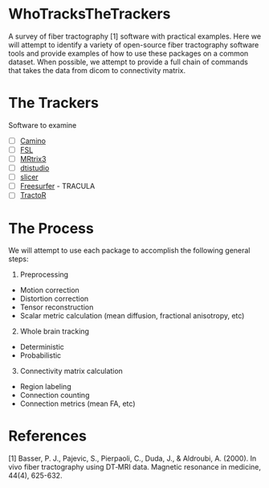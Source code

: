 # WhoTracksTheTrackers
A survey of fiber tractography [1] software with practical examples. Here we will
attempt to identify a variety of open-source fiber tractography software tools
and provide examples of how to use these packages on a common dataset. When
possible, we attempt to provide a full chain of commands that takes the data
from dicom to connectivity matrix.

# The Trackers
Software to examine

- [ ] [Camino](http://camino.cs.ucl.ac.uk/)
- [ ] [FSL](https://fsl.fmrib.ox.ac.uk/fslcourse/lectures/practicals/fdt2/index.html)
- [ ] [MRtrix3](http://www.mrtrix.org/)
- [ ] [dtistudio](http://dsi-studio.labsolver.org/)
- [ ] [slicer](https://na-mic.org/w/images/3/3e/UKF-Tractography_TutorialContestWinter2016.pdf)
- [ ] [Freesurfer](https://surfer.nmr.mgh.harvard.edu/fswiki/Tracula) - TRACULA
- [ ] [TractoR](http://www.tractor-mri.org.uk/)

# The Process
We will attempt to use each package to accomplish the following general steps:

1. Preprocessing
  * Motion correction
  * Distortion correction
  * Tensor reconstruction
  * Scalar metric calculation (mean diffusion, fractional anisotropy, etc)
2. Whole brain tracking
  * Deterministic
  * Probabilistic
3. Connectivity matrix calculation
  * Region labeling
  * Connection counting
  * Connection metrics (mean FA, etc)


# References
[1] Basser, P. J., Pajevic, S., Pierpaoli, C., Duda, J., & Aldroubi, A. (2000). In vivo fiber tractography using DT‐MRI data. Magnetic resonance in medicine, 44(4), 625-632.

